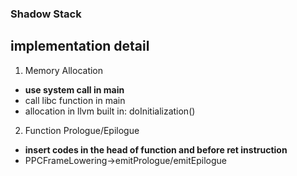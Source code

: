 ### Shadow Stack

## implementation detail

1. Memory Allocation
- **use system call in main**
- call libc function in main
- allocation in llvm built in: doInitialization()

2. Function Prologue/Epilogue
- **insert codes in the head of function and before ret instruction**
- PPCFrameLowering->emitPrologue/emitEpilogue
